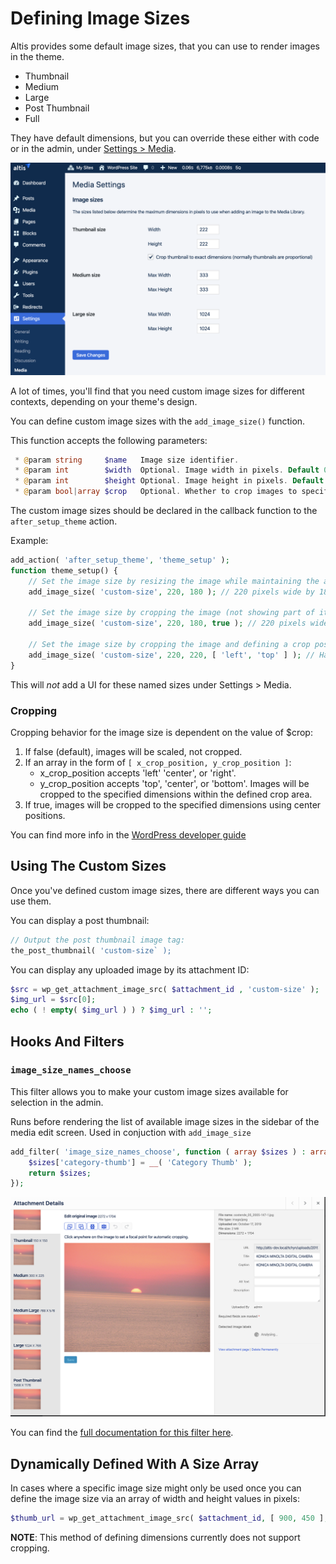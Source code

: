 # Defining Image Sizes

Altis provides some default image sizes, that you can use to render images in the theme.

- Thumbnail
- Medium
- Large
- Post Thumbnail
- Full

They have default dimensions, but you can override these either with code or in the admin, under [Settings > Media](internal://admin/options-media.php).

![Media Settings](./assets/media-settings.png)

A lot of times, you'll find that you need custom image sizes for different contexts, depending on your theme's design.

You can define custom image sizes with the `add_image_size()` function.

This function accepts the following parameters:

```php
 * @param string     $name   Image size identifier.
 * @param int        $width  Optional. Image width in pixels. Default 0.
 * @param int        $height Optional. Image height in pixels. Default 0.
 * @param bool|array $crop   Optional. Whether to crop images to specified width and height or resize.
```
The custom image sizes should be declared in the callback function to the `after_setup_theme` action.

Example:
```php
add_action( 'after_setup_theme', 'theme_setup' );
function theme_setup() {
	// Set the image size by resizing the image while maintaining the aspect ratio:
	add_image_size( 'custom-size', 220, 180 ); // 220 pixels wide by 180 pixels tall, soft proportional crop mode
	
	// Set the image size by cropping the image (not showing part of it):
	add_image_size( 'custom-size', 220, 180, true ); // 220 pixels wide by 180 pixels tall, hard crop mode
	
	// Set the image size by cropping the image and defining a crop position:
	add_image_size( 'custom-size', 220, 220, [ 'left', 'top' ] ); // Hard crop left top
}
```

This will *not* add a UI for these named sizes under Settings > Media.

### Cropping

Cropping behavior for the image size is dependent on the value of $crop:
1. If false (default), images will be scaled, not cropped.
2. If an array in the form of `[ x_crop_position, y_crop_position ]`:
    - x_crop_position accepts 'left' 'center', or 'right'.
    - y_crop_position accepts 'top', 'center', or 'bottom'.
    Images will be cropped to the specified dimensions within the defined crop area.
 3. If true, images will be cropped to the specified dimensions using center positions.
 
You can find more info in the [WordPress developer guide](https://developer.wordpress.org/themes/functionality/featured-images-post-thumbnails/#add-custom-featured-image-sizes)

## Using The Custom Sizes

Once you've defined custom image sizes, there are different ways you can use them.

You can display a post thumbnail:

```php
// Output the post thumbnail image tag:
the_post_thumbnail( 'custom-size` );
```

You can display any uploaded image by its attachment ID:

```php
$src = wp_get_attachment_image_src( $attachment_id , 'custom-size' );
$img_url = $src[0];
echo ( ! empty( $img_url ) ) ? $img_url : '';
```

## Hooks And Filters

### `image_size_names_choose`

This filter allows you to make your custom image sizes available for selection in the admin.

Runs before rendering the list of available image sizes in the sidebar of the media edit screen. Used in conjuction with `add_image_size` 

```php
add_filter( 'image_size_names_choose', function ( array $sizes ) : array {
	$sizes['category-thumb'] = __( 'Category Thumb' );
	return $sizes;
});
```

![Media Editor](./assets/attachment-details.png)

You can find the [full documentation for this filter here](https://developer.wordpress.org/reference/hooks/image_size_names_choose/).

## Dynamically Defined With A Size Array

In cases where a specific image size might only be used once you can define the image size via an array of width and height values in pixels:

```php
$thumb_url = wp_get_attachment_image_src( $attachment_id, [ 900, 450 ], true );`
```


**NOTE**: This method of defining dimensions currently does not support cropping.
